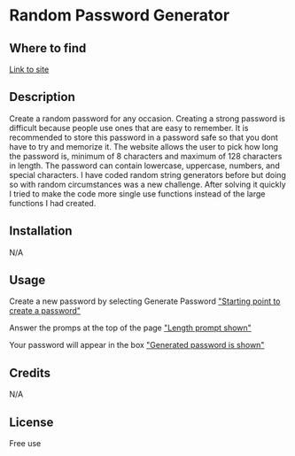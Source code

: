 # Random Password Generator

## Where to find
[Link to site](https://jnollen23.github.io/random-password-gen/)

## Description
Create a random password for any occasion. Creating a strong password is difficult because people use ones that are easy to remember. It is recommended to store this password in a password safe so that you dont have to try and memorize it. The website allows the user to pick how long the password is, minimum of 8 characters and maximum of 128 characters in length. The password can contain lowercase, uppercase, numbers, and special characters. I have coded random string generators before but doing so with random circumstances was a new challenge. After solving it quickly I tried to make the code more single use functions instead of the large functions I had created.


## Installation
N/A

## Usage
Create a new password by selecting Generate Password
["Starting point to create a password"](Screenshots/Starting.png)

Answer the promps at the top of the page
["Length prompt shown"](Screenshots/Length.png)

Your password will appear in the box
["Generated password is shown"](Screenshots/Final.png)

## Credits
N/A

## License
Free use
